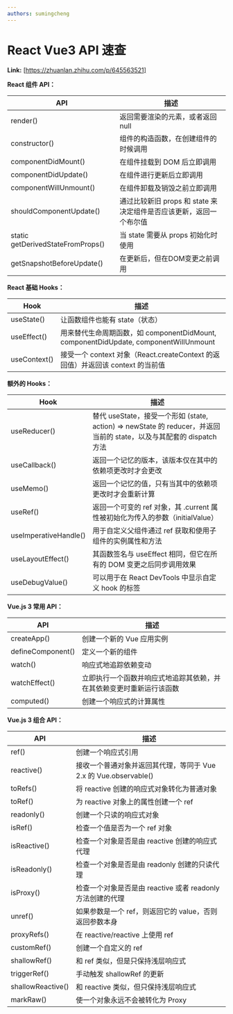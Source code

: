 ```yaml
---
authors: sumingcheng
---
```

# React Vue3 API 速查



 **Link:** [https://zhuanlan.zhihu.com/p/645563521]



**React 组件 API：**

| API | 描述 |
| --- | --- |
| render() | 返回需要渲染的元素，或者返回 null |
| constructor() | 组件的构造函数，在创建组件的时候调用 |
| componentDidMount() | 在组件挂载到 DOM 后立即调用 |
| componentDidUpdate() | 在组件进行更新后立即调用 |
| componentWillUnmount() | 在组件卸载及销毁之前立即调用 |
| shouldComponentUpdate() | 通过比较新旧 props 和 state 来决定组件是否应该更新，返回一个布尔值 |
| static getDerivedStateFromProps() | 当 state 需要从 props 初始化时使用 |
| getSnapshotBeforeUpdate() | 在更新后，但在DOM变更之前调用 |

**React 基础 Hooks：**

| Hook | 描述 |
| --- | --- |
| useState() | 让函数组件也能有 state（状态） |
| useEffect() | 用来替代生命周期函数，如 componentDidMount, componentDidUpdate, componentWillUnmount |
| useContext() | 接受一个 context 对象（React.createContext 的返回值）并返回该 context 的当前值 |

**额外的 Hooks：**

| Hook | 描述 |
| --- | --- |
| useReducer() | 替代 useState，接受一个形如 (state, action) => newState 的 reducer，并返回当前的 state，以及与其配套的 dispatch 方法 |
| useCallback() | 返回一个记忆的版本，该版本仅在其中的依赖项更改时才会更改 |
| useMemo() | 返回一个记忆的值，只有当其中的依赖项更改时才会重新计算 |
| useRef() | 返回一个可变的 ref 对象，其 .current 属性被初始化为传入的参数（initialValue） |
| useImperativeHandle() | 用于自定义父组件通过 ref 获取和使用子组件的实例属性和方法 |
| useLayoutEffect() | 其函数签名与 useEffect 相同，但它在所有的 DOM 变更之后同步调用效果 |
| useDebugValue() | 可以用于在 React DevTools 中显示自定义 hook 的标签 |

**Vue.js 3 常用 API：**

| API | 描述 |
| --- | --- |
| createApp() | 创建一个新的 Vue 应用实例 |
| defineComponent() | 定义一个新的组件 |
| watch() | 响应式地追踪依赖变动 |
| watchEffect() | 立即执行一个函数并响应式地追踪其依赖，并在其依赖变更时重新运行该函数 |
| computed() | 创建一个响应式的计算属性 |

**Vue.js 3 组合 API：**

| API | 描述 |
| --- | --- |
| ref() | 创建一个响应式引用 |
| reactive() | 接收一个普通对象并返回其代理，等同于 Vue 2.x 的 Vue.observable() |
| toRefs() | 将 reactive 创建的响应式对象转化为普通对象 |
| toRef() | 为 reactive 对象上的属性创建一个 ref |
| readonly() | 创建一个只读的响应式对象 |
| isRef() | 检查一个值是否为一个 ref 对象 |
| isReactive() | 检查一个对象是否是由 reactive 创建的响应式代理 |
| isReadonly() | 检查一个对象是否是由 readonly 创建的只读代理 |
| isProxy() | 检查一个对象是否是由 reactive 或者 readonly 方法创建的代理 |
| unref() | 如果参数是一个 ref，则返回它的 value，否则返回参数本身 |
| proxyRefs() | 在 reactive/reactive 上使用 ref |
| customRef() | 创建一个自定义的 ref |
| shallowRef() | 和 ref 类似，但是只保持浅层响应式 |
| triggerRef() | 手动触发 shallowRef 的更新 |
| shallowReactive() | 和 reactive 类似，但只保持浅层响应式 |
| markRaw() | 使一个对象永远不会被转化为 Proxy |

